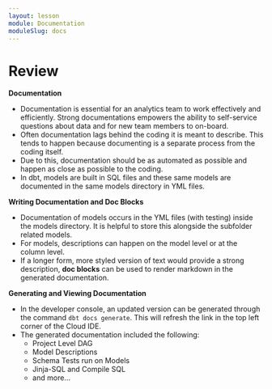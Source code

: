 ```yaml
---
layout: lesson
module: Documentation
moduleSlug: docs
---
```


# Review

**Documentation**
* Documentation is essential for an analytics team to work effectively and efficiently.  Strong documentations empowers the ability to self-service questions about data and for new team members to on-board.
* Often documentation lags behind the coding it is meant to describe.  This tends to happen because documenting is a separate process from the coding itself.
* Due to this, documentation should be as automated as possible and happen as close as possible to the coding.
* In dbt, models are built in SQL files and these same models are documented in the same models directory in YML files.

**Writing Documentation and Doc Blocks**
* Documentation of models occurs in the YML files (with testing) inside the models directory.  It is helpful to store this alongside the subfolder related models.
* For models, descriptions can happen on the model level or at the column level.
* If a longer form, more styled version of text would provide a strong description, **doc blocks** can be used to render markdown in the generated documentation.

**Generating and Viewing Documentation**
* In the developer console, an updated version can be generated through the command `dbt docs generate`.  This will refresh the link in the top left corner of the Cloud IDE.
* The generated documentation included the following:
    * Project Level DAG
    * Model Descriptions
    * Schema Tests run on Models
    * Jinja-SQL and Compile SQL
    * and more...